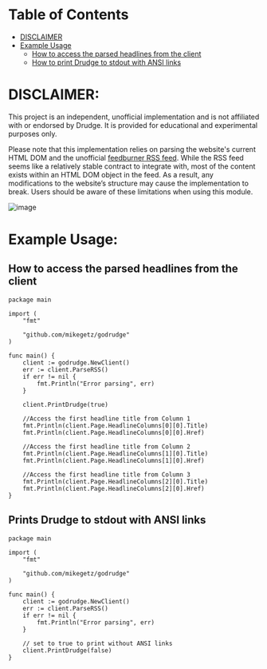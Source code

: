# Table of Contents

- [DISCLAIMER](#disclaimer)
- [Example Usage](#example-usage)
  - [How to access the parsed headlines from the client](#how-to-access-the-parsed-headlines-from-the-client)
  - [How to print Drudge to stdout with ANSI links](#prints-drudge-to-stdout-with-ansi-links)

# DISCLAIMER:

This project is an independent, unofficial implementation and is not affiliated with or endorsed by Drudge. It is provided for educational and experimental purposes only.

Please note that this implementation relies on parsing the website's current HTML DOM and the unofficial [feedburner RSS feed](http://feeds.feedburner.com/DrudgeReportFeed). While the RSS feed seems like a relatively stable contract to integrate with, most of the content exists within an HTML DOM object in the feed.  As a result, any modifications to the website’s structure may cause the implementation to break. Users should be aware of these limitations when using this module.

![image](https://github.com/user-attachments/assets/58a0f545-3f1a-480d-8106-ebf3425b502d)

# Example Usage:

## How to access the parsed headlines from the client

```
package main

import (
    "fmt"

    "github.com/mikegetz/godrudge"
)

func main() {
    client := godrudge.NewClient()
    err := client.ParseRSS()
    if err != nil {
        fmt.Println("Error parsing", err)
    }

    client.PrintDrudge(true)

    //Access the first headline title from Column 1
    fmt.Println(client.Page.HeadlineColumns[0][0].Title)
    fmt.Println(client.Page.HeadlineColumns[0][0].Href)

    //Access the first headline title from Column 2
    fmt.Println(client.Page.HeadlineColumns[1][0].Title)
    fmt.Println(client.Page.HeadlineColumns[1][0].Href)

    //Access the first headline title from Column 3
    fmt.Println(client.Page.HeadlineColumns[2][0].Title)
    fmt.Println(client.Page.HeadlineColumns[2][0].Href)
}
```

## Prints Drudge to stdout with ANSI links

```
package main

import (
    "fmt"

    "github.com/mikegetz/godrudge"
)

func main() {
    client := godrudge.NewClient()
    err := client.ParseRSS()
    if err != nil {
        fmt.Println("Error parsing", err)
    }

    // set to true to print without ANSI links
    client.PrintDrudge(false)
}
```
